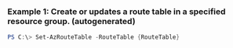 ### Example 1: Create or updates a route table in a specified resource group. (autogenerated)
```powershell
PS C:\> Set-AzRouteTable -RouteTable {RouteTable}
```


